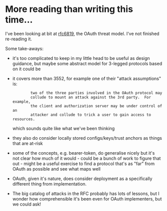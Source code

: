 
# More reading than writing this time...

I've been looking at bit at [rfc6819](https://tools.ietf.org/html/rfc6819),
the OAuth threat model. I've not finished re-reading it.

Some take-aways:

- it's too complicated to keep in my little head to be useful as
  design guidance, but maybe some abstract model for 3-legged
  protocols based on it could be 
- it covers more than 3552, for example one of their "attack
  assumptions" is:

              two of the three parties involved in the OAuth protocol may
              collude to mount an attack against the 3rd party.  For example,
              the client and authorization server may be under control of an
              attacker and collude to trick a user to gain access to resources.

  which sounds quite like what we've been thinking
- they also do consider locally stored configs/keys/trust anchors as things
  that are at-risk
- some of the concepts, e.g. bearer-token, do generalise nicely but it's
  not clear how much of it would - could be a bunch of work to figure
  that out - might be a useful exercise to find a protocol that's as
  "far" from OAuth as possible and see what maps well
- OAuth, given it's nature, does consider deployment as a specifically
  different thing from implementation.
- The big catalog of attacks in the RFC probably has lots of lessons,
  but I wonder how comprehensible it's been even for OAuth implementers,
  but we could ask!
